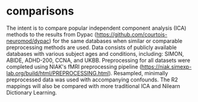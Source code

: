 # comparisons

The intent is to compare popular independent component analysis (ICA) methods to the results from Dypac (https://github.com/courtois-neuromod/dypac) for the same databases when similar or comparable preprocessing methods are used. Data consists of publicly available databases with various subject ages and conditions, including: SIMON, ABIDE, ADHD-200, CCNA, and UKBB. Preprocessing for all datasets were completed using NIAK's fMRI preprocessing pipeline (https://niak.simexp-lab.org/build/html/PREPROCESSING.html). Resampled, minimally preprocessed data was used with accompanying confounds. The R2 mappings will also be compared with more traditional ICA and Nilearn Dictionary Learning. 
